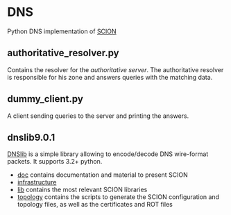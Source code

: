 DNS
=====

Python DNS implementation of [SCION](http://www.netsec.ethz.ch/research/SCION)


authoritative_resolver.py
--------------

Contains the resolver for the *authoritative server*.
The authoritative resolver is responsible for his zone and answers queries
with the matching data.

dummy_client.py
--------------
A client sending queries to the server and printing the answers.


dnslib9.0.1
--------------
[DNSlib](https://pypi.python.org/pypi/dnslib) is a simple library allowing to encode/decode DNS wire-format packets.
It supports 3.2+ python.


* [doc](https://github.com/netsec-ethz/scion/tree/master/doc) contains documentation and material to present SCION
* [infrastructure](https://github.com/netsec-ethz/scion/tree/master/infrastructure)
* [lib](https://github.com/netsec-ethz/scion/tree/master/lib) contains the most relevant SCION libraries
* [topology](https://github.com/netsec-ethz/scion/tree/servers/topology) contains the scripts to generate the SCION configuration and topology files, as well as the certificates and ROT files


